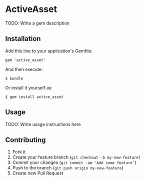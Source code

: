 # ActiveAsset

TODO: Write a gem description

## Installation

Add this line to your application's Gemfile:

    gem 'active_asset'

And then execute:

    $ bundle

Or install it yourself as:

    $ gem install active_asset

## Usage

TODO: Write usage instructions here

## Contributing

1. Fork it
2. Create your feature branch (`git checkout -b my-new-feature`)
3. Commit your changes (`git commit -am 'Add some feature'`)
4. Push to the branch (`git push origin my-new-feature`)
5. Create new Pull Request
